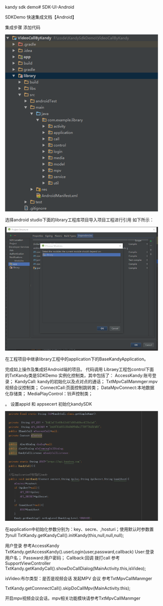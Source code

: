 kandy sdk demo# SDK-UI-Android


SDKDemo 快速集成文档【Android】




集成步骤
添加代码

![](./sdkdoc/1.png)

选择android studio下面的library工程库项目导入项目工程进行引用
如下所示：

![](./sdkdoc/2.png)


在工程项目中继承library工程中的application下的BaseKandyApplication。

完成如上操作及集成好Android端的项目。
代码调用
Libraey工程包control下面的TxtKandy类是SDKDemo 实例化控制类，其中包括了：
	AccessKandy:账号登录；
	KandyCall: kandy的初始化以及点对点的通话；
	TxtMpvCallManmger:mpv视频会议控制类；
	ConnectCall:页面控制跳转类；
	DataMpvConnect:本地数据化存储类；
	MediaPlayControl：铃声控制类；
	

。
设置appid 和 appsecert 初始化kandySDK

![](./sdkdoc/3.png)
	

在application中初始化参数分别为：key、secre、,hosturi；使用默认时参数置为null
TxtKandy.getKandyCall().initKandy(this,null,null,null);

用户登录
参考AccessKandy 
TxtKandy.getAccessKandy().userLogin(user,passward,callback)
User:登录用户名；
Passward:用户密码；
Callback:回调
拨打call
参考SupportViewController
TxtKandy.getKandyCall().showDoCallDialog(MainActivity.this,isVideo);


isVideo:布尔类型：是否是视频会话
发起MPV 会议
参考TxtMpvCallManmger

TxtKandy.getConnnectCall().skipDoCallMpv(MainActivity.this);

开启mpv视频会议会话，mpv相关功能模块请参考TxtMpvCallManmger

